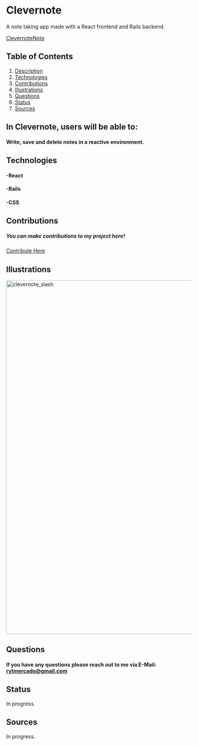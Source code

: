 # Clevernote
A note taking app made with a React frontend and Rails backend.

<a href="https://clvernote.herokuapp.com/">ClevernoteNote</a>

## Table of Contents
1. [Description](#description)
2. [Technologies](#technologies)
3. [Contributions](#contributions)
4. [Illustrations](#illustrations)
5. [Questions](#questions)
6. [Status](#status)
7. [Sources](#sources)

## In Clevernote, users will be able to: <a name="description"></a>
#### Write, save and delete notes in a reactive environment.

## Technologies <a name="technologies"></a>
#### -React
#### -Rails
#### -CSS

## Contributions <a name="contributions"></a>

##### You can make contributions to my project here!
 <a href="https://github.com/rytmercado">Contribute Here</a>
 
## Illustrations <a name="illustrations"></a>

<img width="960" alt="clevernote_slash" src="https://user-images.githubusercontent.com/83959916/144643722-584fe0d0-ddb6-474b-ace1-2816b4156774.png">

## Questions <a name="questions"></a>

#### If you have any questions please reach out to me via E-Mail: rytmercado@gmail.com

## Status <a name="status"></a>

In progress.
## Sources <a name="sources"></a>

In progress.

